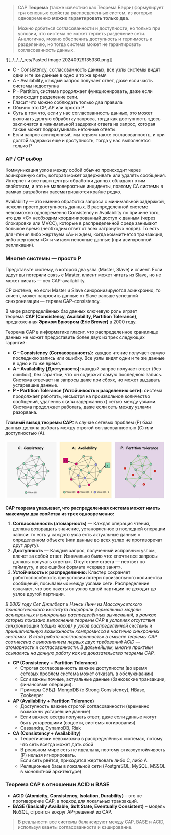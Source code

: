> CAP **Теорема** (также известная как Теорема Бэрри) формулирует три основных свойства распределенных систем, из которых одновременно **можно гарантировать только два**. 

> Можно добиться согласованности и доступности, но только при условии, что система не может терпеть разделение сети. Аналогично, можно обеспечить доступность и терпимость к разделению, но тогда система может не гарантировать согласованность данных.

![[../../../_res/Pasted image 20240929135330.png]]

- C - Consistency, согласованность данных, все узлы системы видят одни и те же данные в одно и то же время
- A - Availability, каждый запрос получает ответ, даже если часть системы недоступна
- P - Partition, система продолжает функционировать, даже если происходит разделение сети.
- Гласит что можно соблюдать только два правила
- Обычно это CP, AP или просто P
- Суть в том что, если у нас согласованность данных, это может включать долгую обработку запроса, тогда как доступность здесь заключатся в минимальной задержки ответа на запрос, которая также может подразумивать неточные ответы.
- Если запрос асинхронный, мы теряем также согласованность, и при долгой задержки еще и доступность, тогда у нас выполняется только P

### AP / CP выбор

Коммуникация узлов между собой обычно происходит через асинхронную сеть, которая может задерживать или удалять сообщения. Интернет и все наши центры обработки данных обладают этим свойством, и это не маловероятные инциденты, поэтому CA системы в рамках разработки рассматриваются крайне редко.  

Availability — это именно обработка запроса с минимальной задержкой, нежели просто доступность данных. В распределенной системе невозможно одновременно Consistency и Availability по причине того, что для «C» необходим координированный доступ к данным (через блокировки или MVCC), которые в распределенной среде занимают большое время (необходим ответ от всех затронутых нодов). То есть для чтения либо жертвуем «А» и ждем, когда коммитнется транзакция, либо жертвуем «C» и читаем неполные данные (при асинхронной репликации).
### Многие системы — просто P

Представьте систему, в которой два узла (Master, Slave) и клиент. Если вдруг вы потеряли связь с Master, клиент может читать из Slave, но не может писать — нет CAP-availability.  

CP система, но если Master и Slave синхронизируются асинхронно, то клиент, может запросить данные от Slave раньше успешной синхронизации — теряем CAP-consistency.


В мире распределённых баз данных ключевую роль играет теорема **CAP (Consistency, Availability, Partition Tolerance)**, предложенная **Эриком Брюэром (Eric Brewer)** в 2000 году.

Теорема CAP в информатике гласит, что распределенное хранилище данных не может предоставить более двух из трех следующих гарантий:

- **C – Consistency (Согласованность):** каждое чтение получает самую последнюю запись или ошибку. Все узлы видят одни и те же данные в одно и то же время.
- **A – Availability (Доступность):** каждый запрос получает ответ (без ошибок), без гарантии, что он содержит самую последнюю запись. Система отвечает на запросы даже при сбоях, но может выдавать устаревшие данные.
- **P – Partition Tolerance (Устойчивость к разделению сети):** система продолжает работать, несмотря на произвольное количество сообщений, удаленных (или задержанных) сетью между узлами. Система продолжает работать, даже если сеть между узлами разорвана.

**Главный вывод теоремы CAP:** в случае сетевых проблем (P) база данных должна выбрать между строгой согласованностью (C) или доступностью (A).

![](../../../_res/Pasted%20image%2020250213162810.png)

**CAP теорема указывает, что распределенная система может иметь максимум два свойства из трех одновременно:**

1. **Согласованность (атомарность)** — Каждая операция чтения, должна возвращать значение, установленное в последней операции записи: то есть у каждого узла есть актуальные данные о определенном объекте (или данные во всех узлах не противоречат друг другу).
2. **Доступность** — Каждый запрос, полученный исправным узлом, влечет за собой ответ. Изначально было что: «почти все запросы должны получать ответы». Отсутствие ответа — неответ по таймауту, и все ошибки формата «сервер занят».
3. **Устойчивость к распределению:** Кластер сохраняет работоспособность при условии потери произвольного количества сообщений, посылаемых между узлами сети. Распределение означает, что все пакеты от узлов одной партиции не доходят до узлов другой партиции.

_В 2002 году Сет Джилберт и Нэнси Линч из Массачусетского технологического института подобрали формальные модели асинхронных и синхронных распределённых вычислений, в рамках которых показано выполнение теоремы CAP в условиях отсутствия синхронизации (общих часов) у узлов распределённой системы и принципиальную возможность компромисса в частично синхронных системах. В этой работе «согласованность» в смысле теоремы CAP соотнесена с выполнением первых двух требований ACID — атомарности и согласованности. В дальнейшем, многие практики ссылались на данную работу как на доказательство теоремы CAP._


- **CP (Consistency + Partition Tolerance)**
    - Строгая согласованность важнее доступности (во время сетевых проблем система может отказать в обслуживании)
    - Если важны точные, актуальные данные (банковские транзакции, финансовые операции).
    - Примеры СУБД: MongoDB (с Strong Consistency), HBase, Zookeeper
- **AP (Availability + Partition Tolerance)**
    - Доступность важнее строгой согласованности (временно возможны устаревшие данные)
    - Если важнее всегда получать ответ, даже если данные могут быть устаревшими (соцсети, системы логирования)
    - Cassandra, DynamoDB, Riak
- **CA (Consistency + Availability)**
    - Теоретически невозможна в распределённых системах, потому что сеть всегда может дать сбой
    - В реальном мире сеть не идеальна, поэтому отказоустойчивость (P) нельзя игнорировать.  
        Если сеть рвётся, приходится жертвовать либо C, либо A.
    - Реляционные базы в локальной сети (PostgreSQL, MySQL, MSSQL в монолитной архитектуре)

### Теорема CAP в отношении ACID и BASE

- **ACID (Atomicity, Consistency, Isolation, Durability)** – это не противоречие CAP, а подход для локальных транзакций.
- **BASE (Basically Available, Soft State, Eventually Consistent)** – модель NoSQL, строится вокруг AP-решений из CAP.

> В реальности все системы балансируют между CAP, BASE и ACID, используя кванты согласованности и кэширование.